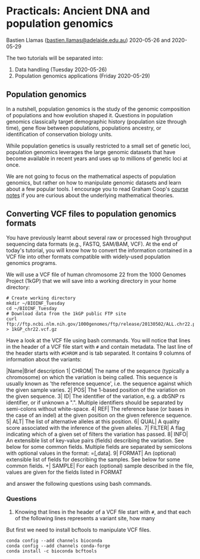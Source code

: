 # Practicals: Ancient DNA and population genomics

Bastien Llamas \(bastien.llamas@adelaide.edu.au\)
2020-05-26 and 2020-05-29

The two tutorials will be separated into:
1. Data handling (Tuesday 2020-05-26)
2. Population genomics applications (Friday 2020-05-29)


## Population genomics
In a nutshell, population genomics is the study of the genomic composition of populations and how evolution shaped it. Questions in population genomics classically target demographic history (population size through time), gene flow between populations, populations ancestry, or identification of conservation biology units.

While population genetics is usually restricted to a small set of genetic loci, population genomics leverages the large genomic datasets that have become available in recent years and uses up to millions of genetic loci at once.

We are not going to focus on the mathematical aspects of population genomics, but rather on how to manipulate genomic datasets and learn about a few popular tools. I encourage you to read Graham Coop's [course notes](https://github.com/cooplab/popgen-notes/blob/master/popgen_notes.pdf) if you are curious about the underlying mathematical theories.

## Converting VCF files to population genomics formats
You have previously learnt about several raw or processed high throughput sequencing data formats (e.g., FASTQ, SAM/BAM, VCF). At the end of today's tutorial, you will know how to convert the information contained in a VCF file into other formats compatible with widely-used population genomics programs.

We will use a VCF file of human chromosome 22 from the 1000 Genomes Project (1kGP) that we will save into a working directory in your home directory:
```
# Create working directory
mkdir ~/BIOINF_Tuesday
cd ~/BIOINF_Tuesday
# Download data from the 1kGP public FTP site
curl ftp://ftp.ncbi.nlm.nih.gov/1000genomes/ftp/release/20130502/ALL.chr22.phase3_shapeit2_mvncall_integrated_v5a.20130502.genotypes.vcf.gz	> 1kGP_chr22.vcf.gz	
```

Have a look at the VCF file using bash commands. You will notice that lines in the header of a VCF file start with `#` and contain metadata. The last line of the header starts with `#CHROM` and is tab separated. It contains 9 columns of information about the variants:

|Name|Brief description
1|	CHROM|	The name of the sequence (typically a chromosome) on which the variation is being called. This sequence is usually known as 'the reference sequence', i.e. the sequence against which the given sample varies.
2|	POS|	The 1-based position of the variation on the given sequence.
3|	ID|	The identifier of the variation, e.g. a dbSNP rs identifier, or if unknown a ".". Multiple identifiers should be separated by semi-colons without white-space.
4|	REF|	The reference base (or bases in the case of an indel) at the given position on the given reference sequence.
5|	ALT|	The list of alternative alleles at this position.
6|	QUAL|	A quality score associated with the inference of the given alleles.
7|	FILTER|	A flag indicating which of a given set of filters the variation has passed.
8|	INFO|    	An extensible list of key-value pairs (fields) describing the variation. See below for some common fields. Multiple fields are separated by semicolons with optional values in the format: <key>=<data>[,data].
9|	FORMAT|	An (optional) extensible list of fields for describing the samples. See below for some common fields.
+|	SAMPLE|	For each (optional) sample described in the file, values are given for the fields listed in FORMAT



and answer the following questions using bash commands.

### Questions
1. Knowing that lines in the header of a VCF file start with ```#```, and that each of the following lines represents a variant site, how many 


But first we need to install bcftools to manipulate VCF files.

```
conda config --add channels bioconda
conda config --add channels conda-forge
conda install -c bioconda bcftools
```

